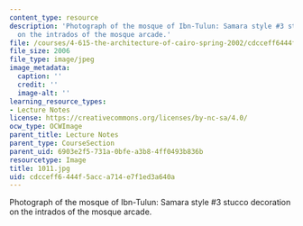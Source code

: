```yaml
---
content_type: resource
description: 'Photograph of the mosque of Ibn-Tulun: Samara style #3 stucco decoration
  on the intrados of the mosque arcade.'
file: /courses/4-615-the-architecture-of-cairo-spring-2002/cdcceff6444f5acca714e7f1ed3a640a_1011.jpg
file_size: 2006
file_type: image/jpeg
image_metadata:
  caption: ''
  credit: ''
  image-alt: ''
learning_resource_types:
- Lecture Notes
license: https://creativecommons.org/licenses/by-nc-sa/4.0/
ocw_type: OCWImage
parent_title: Lecture Notes
parent_type: CourseSection
parent_uid: 6903e2f5-731a-0bfe-a3b8-4ff0493b836b
resourcetype: Image
title: 1011.jpg
uid: cdcceff6-444f-5acc-a714-e7f1ed3a640a
---
```

Photograph of the mosque of Ibn-Tulun: Samara style #3 stucco decoration on the intrados of the mosque arcade.